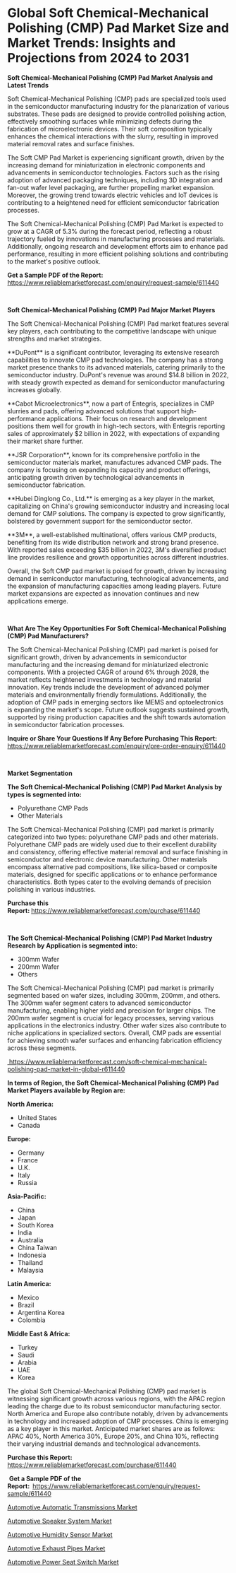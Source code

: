 <p><h1>Global Soft Chemical-Mechanical Polishing (CMP) Pad Market Size and Market Trends: Insights and Projections from 2024 to 2031</h1></p><p><strong>Soft Chemical-Mechanical Polishing (CMP) Pad Market Analysis and Latest Trends</strong></p>
<p><p>Soft Chemical-Mechanical Polishing (CMP) pads are specialized tools used in the semiconductor manufacturing industry for the planarization of various substrates. These pads are designed to provide controlled polishing action, effectively smoothing surfaces while minimizing defects during the fabrication of microelectronic devices. Their soft composition typically enhances the chemical interactions with the slurry, resulting in improved material removal rates and surface finishes.</p><p>The Soft CMP Pad Market is experiencing significant growth, driven by the increasing demand for miniaturization in electronic components and advancements in semiconductor technologies. Factors such as the rising adoption of advanced packaging techniques, including 3D integration and fan-out wafer level packaging, are further propelling market expansion. Moreover, the growing trend towards electric vehicles and IoT devices is contributing to a heightened need for efficient semiconductor fabrication processes.</p><p>The Soft Chemical-Mechanical Polishing (CMP) Pad Market is expected to grow at a CAGR of 5.3% during the forecast period, reflecting a robust trajectory fueled by innovations in manufacturing processes and materials. Additionally, ongoing research and development efforts aim to enhance pad performance, resulting in more efficient polishing solutions and contributing to the market's positive outlook.</p></p>
<p><strong>Get a Sample PDF of the Report:&nbsp;</strong> <a href="https://www.reliablemarketforecast.com/enquiry/request-sample/611440?utm_campaign=1870&utm_medium=2&utm_source=Github&utm_content=ia&utm_term=10122024&utm_id=soft-chemical-mechanical-polishing-cmp-pad">https://www.reliablemarketforecast.com/enquiry/request-sample/611440</a></p>
<p>&nbsp;</p>
<p><strong>Soft Chemical-Mechanical Polishing (CMP) Pad Major Market Players</strong></p>
<p><p>The Soft Chemical-Mechanical Polishing (CMP) Pad market features several key players, each contributing to the competitive landscape with unique strengths and market strategies.</p><p>**DuPont** is a significant contributor, leveraging its extensive research capabilities to innovate CMP pad technologies. The company has a strong market presence thanks to its advanced materials, catering primarily to the semiconductor industry. DuPont's revenue was around $14.8 billion in 2022, with steady growth expected as demand for semiconductor manufacturing increases globally.</p><p>**Cabot Microelectronics**, now a part of Entegris, specializes in CMP slurries and pads, offering advanced solutions that support high-performance applications. Their focus on research and development positions them well for growth in high-tech sectors, with Entegris reporting sales of approximately $2 billion in 2022, with expectations of expanding their market share further.</p><p>**JSR Corporation**, known for its comprehensive portfolio in the semiconductor materials market, manufactures advanced CMP pads. The company is focusing on expanding its capacity and product offerings, anticipating growth driven by technological advancements in semiconductor fabrication.</p><p>**Hubei Dinglong Co., Ltd.** is emerging as a key player in the market, capitalizing on China's growing semiconductor industry and increasing local demand for CMP solutions. The company is expected to grow significantly, bolstered by government support for the semiconductor sector.</p><p>**3M**, a well-established multinational, offers various CMP products, benefiting from its wide distribution network and strong brand presence. With reported sales exceeding $35 billion in 2022, 3M's diversified product line provides resilience and growth opportunities across different industries.</p><p>Overall, the Soft CMP pad market is poised for growth, driven by increasing demand in semiconductor manufacturing, technological advancements, and the expansion of manufacturing capacities among leading players. Future market expansions are expected as innovation continues and new applications emerge.</p></p>
<p>&nbsp;</p>
<p><strong>What Are The Key Opportunities For Soft Chemical-Mechanical Polishing (CMP) Pad Manufacturers?</strong></p>
<p><p>The Soft Chemical-Mechanical Polishing (CMP) pad market is poised for significant growth, driven by advancements in semiconductor manufacturing and the increasing demand for miniaturized electronic components. With a projected CAGR of around 6% through 2028, the market reflects heightened investments in technology and material innovation. Key trends include the development of advanced polymer materials and environmentally friendly formulations. Additionally, the adoption of CMP pads in emerging sectors like MEMS and optoelectronics is expanding the market's scope. Future outlook suggests sustained growth, supported by rising production capacities and the shift towards automation in semiconductor fabrication processes.</p></p>
<p><strong>Inquire or Share Your Questions If Any Before Purchasing This Report:</strong> <a href="https://www.reliablemarketforecast.com/enquiry/pre-order-enquiry/611440?utm_campaign=1870&utm_medium=2&utm_source=Github&utm_content=ia&utm_term=10122024&utm_id=soft-chemical-mechanical-polishing-cmp-pad">https://www.reliablemarketforecast.com/enquiry/pre-order-enquiry/611440</a></p>
<p>&nbsp;</p>
<p><strong>Market Segmentation</strong></p>
<p><strong>The Soft Chemical-Mechanical Polishing (CMP) Pad Market Analysis by types is segmented into:</strong></p>
<p><ul><li>Polyurethane CMP Pads</li><li>Other Materials</li></ul></p>
<p><p>The Soft Chemical-Mechanical Polishing (CMP) pad market is primarily categorized into two types: polyurethane CMP pads and other materials. Polyurethane CMP pads are widely used due to their excellent durability and consistency, offering effective material removal and surface finishing in semiconductor and electronic device manufacturing. Other materials encompass alternative pad compositions, like silica-based or composite materials, designed for specific applications or to enhance performance characteristics. Both types cater to the evolving demands of precision polishing in various industries.</p></p>
<p><strong>Purchase this Report:&nbsp;</strong><a href="https://www.reliablemarketforecast.com/purchase/611440?utm_campaign=1870&utm_medium=2&utm_source=Github&utm_content=ia&utm_term=10122024&utm_id=soft-chemical-mechanical-polishing-cmp-pad">https://www.reliablemarketforecast.com/purchase/611440</a></p>
<p>&nbsp;</p>
<p><strong>The Soft Chemical-Mechanical Polishing (CMP) Pad Market Industry Research by Application is segmented into:</strong></p>
<p><ul><li>300mm Wafer</li><li>200mm Wafer</li><li>Others</li></ul></p>
<p><p>The Soft Chemical-Mechanical Polishing (CMP) pad market is primarily segmented based on wafer sizes, including 300mm, 200mm, and others. The 300mm wafer segment caters to advanced semiconductor manufacturing, enabling higher yield and precision for larger chips. The 200mm wafer segment is crucial for legacy processes, serving various applications in the electronics industry. Other wafer sizes also contribute to niche applications in specialized sectors. Overall, CMP pads are essential for achieving smooth wafer surfaces and enhancing fabrication efficiency across these segments.</p></p>
<p><a href="https://www.reliablemarketforecast.com/soft-chemical-mechanical-polishing-pad-market-in-global-r611440?utm_campaign=1870&utm_medium=2&utm_source=Github&utm_content=ia&utm_term=10122024&utm_id=soft-chemical-mechanical-polishing-cmp-pad">&nbsp;https://www.reliablemarketforecast.com/soft-chemical-mechanical-polishing-pad-market-in-global-r611440</a></p>
<p><strong>In terms of Region, the Soft Chemical-Mechanical Polishing (CMP) Pad Market Players available by Region are:</strong></p>
<p>
    <p> <strong> North America: </strong>
        <ul>
            <li>United States</li>
            <li>Canada</li>
        </ul>
        </p> 
    <p> <strong> Europe: </strong>
        <ul>
            <li>Germany</li>
            <li>France</li>
            <li>U.K.</li>
            <li>Italy</li>
            <li>Russia</li>
        </ul>
        </p> 
    <p> <strong> Asia-Pacific: </strong>
        <ul>
            <li>China</li>
            <li>Japan</li>
            <li>South Korea</li>
            <li>India</li>
            <li>Australia</li>
            <li>China Taiwan</li>
            <li>Indonesia</li>
            <li>Thailand</li>
            <li>Malaysia</li>
        </ul>
        </p> 
    <p> <strong> Latin America: </strong>
        <ul>
            <li>Mexico</li>
            <li>Brazil</li>
            <li>Argentina Korea</li>
            <li>Colombia</li>
        </ul>
        </p> 
    <p> <strong> Middle East & Africa: </strong>
        <ul>
            <li>Turkey</li>
            <li>Saudi</li>
            <li>Arabia</li>
            <li>UAE</li>
            <li>Korea</li>
        </ul>
    </p>
    </p>
<p><p>The global Soft Chemical-Mechanical Polishing (CMP) pad market is witnessing significant growth across various regions, with the APAC region leading the charge due to its robust semiconductor manufacturing sector. North America and Europe also contribute notably, driven by advancements in technology and increased adoption of CMP processes. China is emerging as a key player in this market. Anticipated market shares are as follows: APAC 40%, North America 30%, Europe 20%, and China 10%, reflecting their varying industrial demands and technological advancements.</p></p>
<p><strong>Purchase this Report: </strong><a href="https://www.reliablemarketforecast.com/purchase/611440?utm_campaign=1870&utm_medium=2&utm_source=Github&utm_content=ia&utm_term=10122024&utm_id=soft-chemical-mechanical-polishing-cmp-pad">https://www.reliablemarketforecast.com/purchase/611440</a></p>
<p>&nbsp;<strong>Get a Sample PDF of the Report:&nbsp;&nbsp;</strong><a href="https://www.reliablemarketforecast.com/enquiry/request-sample/611440?utm_campaign=1870&utm_medium=2&utm_source=Github&utm_content=ia&utm_term=10122024&utm_id=soft-chemical-mechanical-polishing-cmp-pad">https://www.reliablemarketforecast.com/enquiry/request-sample/611440</a></p>
<p><strong></strong></p>
<p><p><a href="https://www.linkedin.com/pulse/determining-automotive-automatic-transmissionsmarket-size-trends-kizff?utm_campaign=1870&utm_medium=2&utm_source=Github&utm_content=ia&utm_term=10122024&utm_id=soft-chemical-mechanical-polishing-cmp-pad">Automotive Automatic Transmissions Market</a></p><p><a href="https://www.linkedin.com/pulse/automotive-speaker-system-market-share-size-2024-2031-detailed-ztnyf?utm_campaign=1870&utm_medium=2&utm_source=Github&utm_content=ia&utm_term=10122024&utm_id=soft-chemical-mechanical-polishing-cmp-pad">Automotive Speaker System Market</a></p><p><a href="https://www.linkedin.com/pulse/automotive-humidity-sensor-market-size-growth-drivers-global-30nqf?utm_campaign=1870&utm_medium=2&utm_source=Github&utm_content=ia&utm_term=10122024&utm_id=soft-chemical-mechanical-polishing-cmp-pad">Automotive Humidity Sensor Market</a></p><p><a href="https://www.linkedin.com/pulse/automotive-exhaust-pipes-market-report-projected-71-from-2024-vxbcf?utm_campaign=1870&utm_medium=2&utm_source=Github&utm_content=ia&utm_term=10122024&utm_id=soft-chemical-mechanical-polishing-cmp-pad">Automotive Exhaust Pipes Market</a></p><p><a href="https://www.linkedin.com/pulse/competitive-intelligence-automotive-power-seat-switch-market-o6pjf?utm_campaign=1870&utm_medium=2&utm_source=Github&utm_content=ia&utm_term=10122024&utm_id=soft-chemical-mechanical-polishing-cmp-pad">Automotive Power Seat Switch Market</a></p></p>